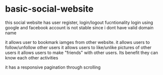 # basic-social-website

this social website has user register, login/logout fucntionality
login using google and facebook account is not stable since i dont have valid domain name

it allows user to bookmark iamges from other website.
it allows users to follow/unfollow other users
it allows users to like/unlike pictures of other users
it allows users to make "friends" with other users. Its benefit they can know each other activities

it has a responsive pagination through scrolling
